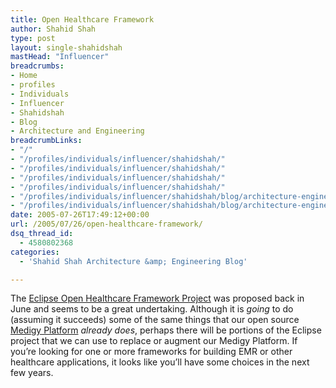 ```yaml
---
title: Open Healthcare Framework
author: Shahid Shah
type: post
layout: single-shahidshah
mastHead: "Influencer"
breadcrumbs:
- Home
- profiles
- Individuals
- Influencer
- Shahidshah
- Blog
- Architecture and Engineering
breadcrumbLinks:
- "/"
- "/profiles/individuals/influencer/shahidshah/"
- "/profiles/individuals/influencer/shahidshah/"
- "/profiles/individuals/influencer/shahidshah/"
- "/profiles/individuals/influencer/shahidshah/"
- "/profiles/individuals/influencer/shahidshah/blog/architecture-engineering/"
- "/profiles/individuals/influencer/shahidshah/blog/architecture-engineering/"
date: 2005-07-26T17:49:12+00:00
url: /2005/07/26/open-healthcare-framework/
dsq_thread_id:
  - 4580802368
categories:
  - 'Shahid Shah Architecture &amp; Engineering Blog'

---
```

The [Eclipse Open Healthcare Framework Project][1] was proposed back in June and seems to be a great undertaking. Although it is _going_ to do (assuming it succeeds) some of the same things that our open source [Medigy Platform][2] _already does_, perhaps there will be portions of the Eclipse project that we can use to replace or augment our Medigy Platform. If you&#8217;re looking for one or more frameworks for building EMR or other healthcare applications, it looks like you&#8217;ll have some choices in the next few years.

 [1]: http://eclipse.org/proposals/eclipse-ohf/index.html
 [2]: http://www.medigy.com